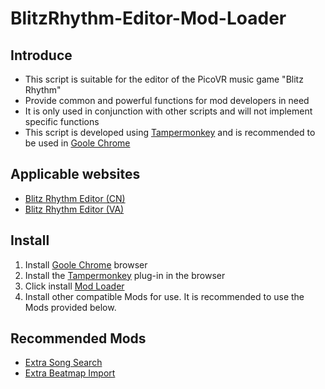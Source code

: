 # BlitzRhythm-Editor-Mod-Loader
## Introduce
 - This script is suitable for the editor of the PicoVR music game "Blitz Rhythm"
 - Provide common and powerful functions for mod developers in need
 - It is only used in conjunction with other scripts and will not implement specific functions
 - This script is developed using [Tampermonkey](https://www.tampermonkey.net/) and is recommended to be used in [Goole Chrome](https://www.google.com/chrome/)

## Applicable websites
 - [Blitz Rhythm Editor (CN)](https://cipher-editor-cn.picovr.com/)
 - [Blitz Rhythm Editor (VA)](https://cipher-editor-va.picovr.com/)

## Install
1. Install [Goole Chrome](https://www.google.com/chrome/) browser
2. Install the [Tampermonkey](https://www.tampermonkey.net/) plug-in in the browser
3. Click install [Mod Loader](https://greasyfork.org/en/scripts/474681)
4. Install other compatible Mods for use. It is recommended to use the Mods provided below.

## Recommended Mods
 - [Extra Song Search](https://greasyfork.org/en/scripts/474682)
 - [Extra Beatmap Import](https://greasyfork.org/en/scripts/475096)